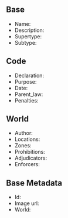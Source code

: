 ## Base
- <span class="text-field" data-tooltip="Text">Name</span>: 
- <span class="text-field" data-tooltip="Text">Description</span>: 
- <span class="text-field" data-tooltip="Text">Supertype</span>: 
- <span class="text-field" data-tooltip="Text">Subtype</span>: 

## Code
- <span class="text-field" data-tooltip="Text">Declaration</span>: 
- <span class="text-field" data-tooltip="Text">Purpose</span>: 
- <span class="number-field" data-tooltip="Number, max: 0">Date</span>: 
- <span class="link-field" data-tooltip="Single Law">Parent_law</span>: 
- <span class="multi-link-field" data-tooltip="Multi Construct">Penalties</span>: 

## World
- <span class="link-field" data-tooltip="Single Institution">Author</span>: 
- <span class="multi-link-field" data-tooltip="Multi Location">Locations</span>: 
- <span class="multi-link-field" data-tooltip="Multi Zone">Zones</span>: 
- <span class="multi-link-field" data-tooltip="Multi Construct">Prohibitions</span>: 
- <span class="multi-link-field" data-tooltip="Multi Title">Adjudicators</span>: 
- <span class="multi-link-field" data-tooltip="Multi Title">Enforcers</span>: 

## Base Metadata
- <span class="text-field" data-tooltip="Text">Id</span>: 
- <span class="text-field" data-tooltip="Text">Image url</span>: 
- <span class="text-field" data-tooltip="Text">World</span>: 

